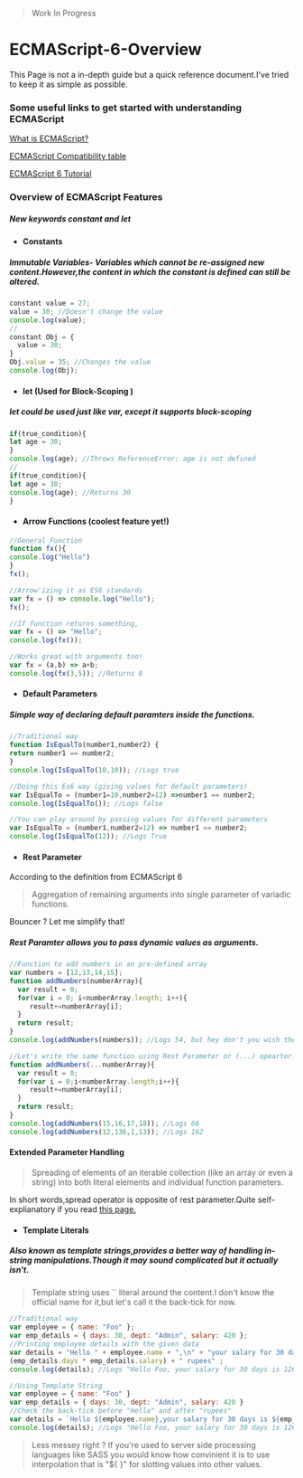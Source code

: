 > Work In Progress

# ECMAScript-6-Overview
This Page is not a in-depth guide but a quick reference document.I've tried to keep it as simple as possible.
### Some useful links to get started with understanding ECMAScript
[What is ECMAScript?](https://www.eventedmind.com/classes/es2015-ee192682/what-is-ecmascript-30df1288)

[ECMAScript Compatibility table](https://kangax.github.io/compat-table/es6/)

[ECMAScript 6 Tutorial](http://ccoenraets.github.io/es6-tutorial/)
### Overview of ECMAScript Features
#####  *New keywords constant and let*
- #### **Constants**
##### Immutable Variables- Variables which cannot be re-assigned new content.However,the content in which the constant is defined can still be altered.
```javascript
constant value = 27;
value = 30; //Doesn't change the value
console.log(value);
//
constant Obj = {
  value = 30;
}
Obj.value = 35; //Changes the value
console.log(Obj);
```
- #### **let** (Used for Block-Scoping )
##### let could be used just like var, except it supports block-scoping
```javascript
if(true_condition){
let age = 30;
}
console.log(age); //Throws ReferenceError: age is not defined
//
if(true_condition){
let age = 30;
console.log(age); //Returns 30
}
```
- #### **Arrow Functions** (coolest feature yet!)
```javascript
//General Function
function fx(){
console.log("Hello")
}
fx();

//Arrow'izing it as ES6 standards
var fx = () => console.log("Hello");
fx();

//If function returns something,
var fx = () => "Hello";
console.log(fx());

//Works great with arguments too!
var fx = (a,b) => a+b;
console.log(fx(3,5)); //Returns 8
```
- #### **Default Parameters**
##### Simple way of declaring default paramters inside the functions.
```javascript
//Traditional way
function IsEqualTo(number1,number2) {
return number1 == number2;
}
console.log(IsEqualTo(10,10)); //Logs true

//Doing this Es6 way (giving values for default parameters)
var IsEqualTo = (number1=10,number2=12) =>number1 == number2;
console.log(IsEqualTo()); //Logs false

//You can play around by passing values for different parameters
var IsEqualTo = (number1,number2=12) => number1 == number2;
console.log(IsEqualTo(12)); //Logs True
```

- #### **Rest Parameter**
According to the definition from  ECMAScript 6 

> Aggregation of remaining arguments into single parameter of variadic functions.

Bouncer ? Let me simplify that!
##### Rest Paramter allows you to pass dynamic values as arguments.

```javascript
//Function to add numbers in an pre-defined array
var numbers = [12,13,14,15];
function addNumbers(numberArray){
  var result = 0;
  for(var i = 0; i<numberArray.length; i++){
     result+=numberArray[i];
  }
  return result;
}
console.log(addNumbers(numbers)); //Logs 54, but hey don't you wish there was a easier way to pass dynamic values as arguments instead of the predefined array ? With ES6,you can!

//Let's write the same function using Rest Parameter or (...) opeartor! (Yes,three dots!)
function addNumbers(...numberArray){
  var result = 0;
  for(var i = 0;i<numberArray.length;i++){
     result+=numberArray[i];
  }
  return result;
}
console.log(addNumbers(15,16,17,18)); //Logs 66
console.log(addNumbers(12,136,1,13)); //Logs 162 
```
#### Extended Parameter Handling
> Spreading of elements of an iterable collection (like an array or even a string) into both literal elements and individual function parameters.

In short words,spread operator is opposite of rest parameter.Quite self-explianatory if you read [this page.](http://es6-features.org/#SpreadOperator)

- #### **Template Literals**
##### Also known as template strings,provides a better way of handling in-string manipulations.Though it may sound complicated but it actually isn't.

> Template string uses `` literal around the content.I don't know the official name for it,but let's call it the back-tick for now.

```javascript
//Traditional way
var employee = { name: "Foo" };
var emp_details = { days: 30, dept: "Admin", salary: 420 };
//Printing employee details with the given data
var details = "Hello " + employee.name + ",\n" + "your salary for 30 days is " +
(emp_details.days * emp_details.salary) + " rupees" ;
console.log(details); //Logs "Hello Foo, your salary for 30 days is 12600 rupees"

//Using Template String 
var employee = { name: "Foo" }
var emp_details = { days: 30, dept: "Admin", salary: 420 }
//Check the back-tick before "Hello" and after "rupees"
var details = `Hello ${employee.name},your salary for 30 days is ${emp_details.days * emp_details.salary} rupees`
console.log(details); //Logs "Hello Foo, your salary for 30 days is 12600 rupees"
```
>Less messey right ? If you're used to server side processing languages like SASS you would know how convinient it is to use interpolation that is "${ }" for slotting values into other values.
